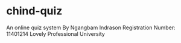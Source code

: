 # chind-quiz
An online quiz system
By Ngangbam Indrason
Registration Number: 11401214
Lovely Professional University
